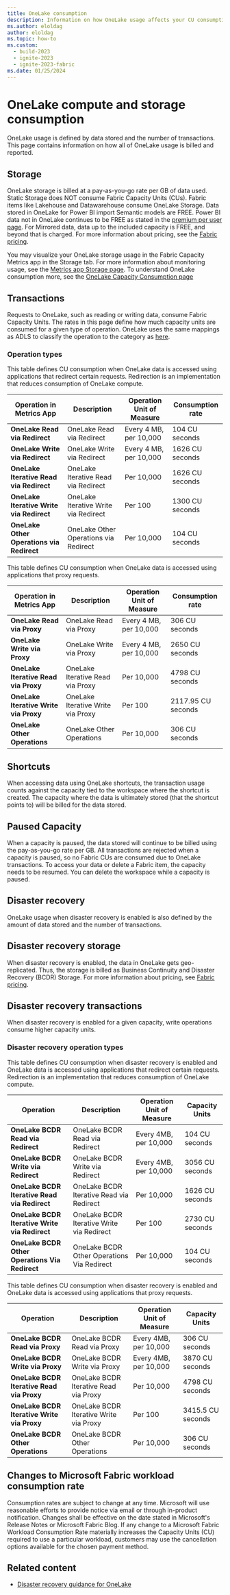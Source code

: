 ```yaml
---
title: OneLake consumption
description: Information on how OneLake usage affects your CU consumption.
ms.author: eloldag
author: eloldag
ms.topic: how-to
ms.custom:
  - build-2023
  - ignite-2023
  - ignite-2023-fabric
ms.date: 01/25/2024
---
```


# OneLake compute and storage consumption

OneLake usage is defined by data stored and the number of transactions. This page contains information on how all of OneLake usage is billed and reported.

## Storage

OneLake storage is billed at a pay-as-you-go rate per GB of data used. Static Storage does NOT consume Fabric Capacity Units (CUs). Fabric items like Lakehouse and Datawarehouse  consume OneLake Storage. Data stored in OneLake for Power BI import Semantic models are FREE. Power BI data not in OneLake continues to be FREE as stated in the [premium per user page](/power-bi/enterprise/service-premium-per-user-faq#considerations-and-limitations). For Mirrored data, data up to the included capacity is FREE, and beyond that is charged. For more information about pricing, see the [Fabric pricing](https://azure.microsoft.com/pricing/details/microsoft-fabric/).

You may visualize your OneLake storage usage in the Fabric Capacity Metrics app in the Storage tab. For more information about monitoring usage, see the [Metrics app Storage page](../enterprise/metrics-app-storage-page.md). To understand OneLake consumption more, see the [OneLake Capacity Consumption page](../onelake/onelake-capacity-consumption.md)

## Transactions

Requests to OneLake, such as reading or writing data, consume Fabric Capacity Units. The rates in this page define how much capacity units are consumed for a given type of operation. OneLake uses the same mappings as ADLS to classify the operation to the category as [here](/azure/storage/blobs/map-rest-apis-transaction-categories).

### Operation types

This table defines CU consumption when OneLake data is accessed using applications that redirect certain requests. Redirection is an implementation that reduces consumption of OneLake compute.

| **Operation in Metrics App** | **Description** | **Operation Unit of Measure** | **Consumption rate** |
|---|---|---|---|
| **OneLake Read via Redirect** | OneLake Read via Redirect | Every 4 MB, per 10,000 | 104 CU seconds |
| **OneLake Write via Redirect** | OneLake Write via Redirect | Every 4 MB, per 10,000 | 1626 CU seconds |
| **OneLake Iterative Read via Redirect** | OneLake Iterative Read via Redirect | Per 10,000 | 1626 CU seconds |
| **OneLake Iterative Write via Redirect** | OneLake Iterative Write via Redirect | Per 100 | 1300 CU seconds |
| **OneLake Other Operations via Redirect** | OneLake Other Operations via Redirect | Per 10,000 | 104 CU seconds |

This table defines CU consumption when OneLake data is accessed using applications that proxy requests.

| **Operation in Metrics App** | **Description** | **Operation Unit of Measure** | **Consumption rate** |
|---|---|---|---|
| **OneLake Read via Proxy** | OneLake Read via Proxy | Every 4 MB, per 10,000 | 306 CU seconds |
| **OneLake Write via Proxy** | OneLake Write via Proxy | Every 4 MB, per 10,000 | 2650 CU seconds |
| **OneLake Iterative Read via Proxy** | OneLake Iterative Read via Proxy | Per 10,000 | 4798 CU seconds |
| **OneLake Iterative Write via Proxy** | OneLake Iterative Write via Proxy | Per 100 | 2117.95 CU seconds |
| **OneLake Other Operations** | OneLake Other Operations | Per 10,000 | 306 CU seconds |

## Shortcuts
When accessing data using OneLake shortcuts, the transaction usage counts against the capacity tied to the workspace where the shortcut is created. The capacity where the data is ultimately stored (that the shortcut points to) will be billed for the data stored.

## Paused Capacity
When a capacity is paused, the data stored will continue to be billed using the pay-as-you-go rate per GB. All transactions are rejected when a capacity is paused, so no Fabric CUs are consumed due to OneLake transactions. To access your data or delete a Fabric item, the capacity needs to be resumed. You can delete the workspace while a capacity is paused.

## Disaster recovery

OneLake usage when disaster recovery is enabled is also defined by the amount of data stored and the number of transactions.  

## Disaster recovery storage

When disaster recovery is enabled, the data in OneLake gets geo-replicated. Thus, the storage is billed as Business Continuity and Disaster Recovery (BCDR) Storage. For more information about pricing, see [Fabric pricing](https://azure.microsoft.com/pricing/details/microsoft-fabric/).

## Disaster recovery transactions

When disaster recovery is enabled for a given capacity, write operations consume higher capacity units.

### Disaster recovery operation types

This table defines CU consumption when disaster recovery is enabled and OneLake data is accessed using applications that redirect certain requests.  Redirection is an implementation that reduces consumption of OneLake compute.

| **Operation** | **Description** | **Operation Unit of Measure** | **Capacity Units** |
|---|---|---|---|
| **OneLake BCDR Read via Redirect** | OneLake BCDR Read via Redirect | Every 4MB, per 10,000 | 104 CU seconds |
| **OneLake BCDR Write via Redirect** | OneLake BCDR Write via Redirect | Every 4MB, per 10,000 | 3056 CU seconds |
| **OneLake BCDR Iterative Read via Redirect** | OneLake BCDR Iterative Read via Redirect | Per 10,000 | 1626 CU seconds |
| **OneLake BCDR Iterative Write via Redirect** | OneLake BCDR Iterative Write via Redirect | Per 100 | 2730 CU seconds |
| **OneLake BCDR Other Operations Via Redirect** | OneLake BCDR Other Operations Via Redirect | Per 10,000 | 104 CU seconds |

This table defines CU consumption when disaster recovery is enabled and OneLake data is accessed using applications that proxy requests.

| **Operation** | **Description** | **Operation Unit of Measure** | **Capacity Units** |
|---|---|---|---|
| **OneLake BCDR Read via Proxy** | OneLake BCDR Read via Proxy | Every 4MB, per 10,000 | 306 CU seconds |
| **OneLake BCDR Write via Proxy** | OneLake BCDR Write via Proxy | Every 4MB, per 10,000 | 3870 CU seconds |
| **OneLake BCDR Iterative Read via Proxy** | OneLake BCDR Iterative Read via Proxy | Per 10,000 | 4798 CU seconds |
| **OneLake BCDR Iterative Write via Proxy** | OneLake BCDR Iterative Write via Proxy | Per 100 | 3415.5 CU seconds |
| **OneLake BCDR Other Operations** | OneLake BCDR Other Operations | Per 10,000 | 306 CU seconds |

## Changes to Microsoft Fabric workload consumption rate

Consumption rates are subject to change at any time. Microsoft will use reasonable efforts to provide notice via email or through in-product notification. Changes shall be effective on the date stated in Microsoft's Release Notes or Microsoft Fabric Blog. If any change to a Microsoft Fabric Workload Consumption Rate materially increases the Capacity Units (CU) required to use a particular workload, customers may use the cancellation options available for the chosen payment method.

## Related content

- [Disaster recovery guidance for OneLake](onelake-disaster-recovery.md)

